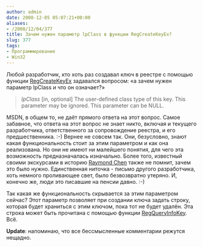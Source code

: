 ```yaml
---
author: admin
date: 2008-12-05 05:07:21+00:00
aliases:
- /2008/12/04/377
title: Зачем нужен параметр lpClass в функции RegCreateKeyEx?
slug: 377
tags:
- Программирование
- Win32
---
```


Любой разработчик, кто хоть раз создавал ключ в реестре с помощью функции [RegCreateKeyEx](http://msdn.microsoft.com/en-us/library/ms724844(VS.85).aspx) задавался вопросом: «а зачем нужен параметр lpClass и что он означает?»

> _lpClass_ [in, optional]
> The user-defined class type of this key. This parameter may be ignored. This parameter can be NULL.

<!--more-->

MSDN, в общем то, не даёт прямого ответа на этот вопрос. Самое забавное, что ответа на этот вопрос не знает никто, включая и текущего разработчика, ответственного за сопровождение реестра, и его предшественника. :-) Вернее не совсем так. Они, безусловно, знают какая функциональность стоит за этим параметром и как она реализована. Но они не имеют ни малейшего понятия, для чего эта возможность предназначалась изначально. Более того, известный своими экскурсами в историю [Raymond Chen](http://blogs.msdn.com/oldnewthing/) также не помнит, зачем это было нужно. Единственная ниточка - письмо другого разработчика, хоть немного проливающее свет, было безвозвратно утеряно. И, конечно же, люди это писавшие на пенсии давно. :-)

Так какая же функциональность скрывается за этим параметром сейчас? Этот параметр позволяет при создании ключа задать строку, которая будет храниться с этим ключом, пока тот не будет удалён. Эта строка может быть прочитана с помощью функции [RegQueryInfoKey](http://msdn.microsoft.com/en-us/library/ms724902(VS.85).aspx). Всё.

**Update**: напоминаю, что все бессмысленные комментарии режутся нещадно.
